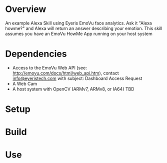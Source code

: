 # Overview

An example Alexa Skill using Eyeris EmoVu face analytics.  Ask it "Alexa howme?" and Alexa will return an answer describing your emotion.  This skill assumes you have an EmoVu HowMe App running on your host system

# Dependencies

- Access to the EmoVu Web API (see: http://emovu.com/docs/html/web_api.htm), contact info@eyeristech.com with subject: Dashboard Access Request
- A Web Cam
- A host system with OpenCV (ARMv7, ARMv8, or IA64) TBD

# Setup

# Build

# Use
